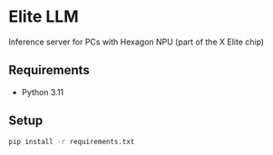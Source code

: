 # Elite LLM
Inference server for PCs with Hexagon NPU (part of the X Elite chip)

## Requirements
- Python 3.11

## Setup
```bash
pip install -r requirements.txt
```
